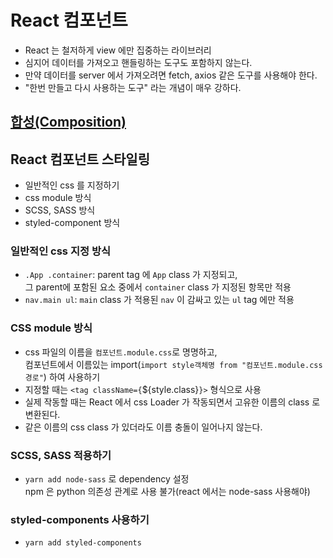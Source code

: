 # React 컴포넌트

- React 는 철저하게 view 에만 집중하는 라이브러리
- 심지어 데이터를 가져오고 핸들링하는 도구도 포함하지 않는다.
- 만약 데이터를 server 에서 가져오려면 fetch, axios 같은 도구를 사용해야 한다.
- "한번 만들고 다시 사용하는 도구" 라는 개념이 매우 강하다.

## [합성(Composition)](https://ko.reactjs.org/docs/composition-vs-inheritance.html)

## React 컴포넌트 스타일링

- 일반적인 css 를 지정하기
- css module 방식
- SCSS, SASS 방식
- styled-component 방식

### 일반적인 css 지정 방식

- `.App .container`: parent tag 에 `App` class 가 지정되고,  
  그 parent에 포함된 요소 중에서 `container` class 가 지정된 항목만 적용
- `nav.main ul`: `main` class 가 적용된 `nav` 이 감싸고 있는 `ul` tag 에만 적용

### CSS module 방식

- css 파일의 이름을 `컴포넌트.module.css`로 명명하고,  
  컴포넌트에서 이름있는 import(`import style객체명 from "컴포넌트.module.css 경로"`) 하여 사용하기
- 지정할 때는 `<tag className={`${style.class}`}>` 형식으로 사용
- 실제 작동할 때는 React 에서 css Loader 가 작동되면서 고유한 이름의 class 로 변환된다.
- 같은 이름의 css class 가 있더라도 이름 충돌이 일어나지 않는다.

### SCSS, SASS 적용하기

- `yarn add node-sass` 로 dependency 설정  
  npm 은 python 의존성 관계로 사용 불가(react 에서는 node-sass 사용해야)

### styled-components 사용하기

- `yarn add styled-components`
